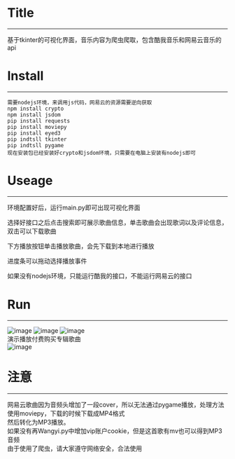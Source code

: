 # Title

***

基于tkinter的可视化界面，音乐内容为爬虫爬取，包含酷我音乐和网易云音乐的api

# Install

***

    需要nodejs环境，来调用js代码，网易云的资源需要逆向获取
    npm install crypto
    npm install jsdom
    pip install requests
    pip install moviepy
    pip install eyed3
    pip indtsll tkinter
    pip indtsll pygame
    现在安装包已经安装好crypto和jsdom环境，只需要在电脑上安装有nodejs即可

# Useage

***

环境配置好后，运行main.py即可出现可视化界面

选择好接口之后点击搜索即可展示歌曲信息，单击歌曲会出现歌词以及评论信息，双击可以下载歌曲

下方播放按钮单击播放歌曲，会先下载到本地进行播放

进度条可以拖动选择播放事件

如果没有nodejs环境，只能运行酷我的接口，不能运行网易云的接口

# Run

***
![image](https://user-images.githubusercontent.com/100206449/219686284-d8dbe446-59f1-4cc8-bdca-d961c3c23f91.png)
![image](https://user-images.githubusercontent.com/100206449/219686324-61f80988-7175-48cd-ba56-6e03c781e342.png)
![image](https://user-images.githubusercontent.com/100206449/219686382-8061ec40-f4c3-4a7f-9f69-f91439c2b433.png)
</br>演示播放付费购买专辑歌曲</br>
![image](https://user-images.githubusercontent.com/100206449/219686598-fbeace3c-d7cc-4caa-aedf-2ca5c5c5bd95.png)

# 注意

***
网易云歌曲因为音频头增加了一段cover，所以无法通过pygame播放，处理方法使用moviepy，下载的时候下载成MP4格式
</br>然后转化为MP3播放。
</br>如果没有再Wangyi.py中增加vip账户cookie，但是这首歌有mv也可以得到MP3音频
</br>由于使用了爬虫，请大家遵守网络安全，合法使用
